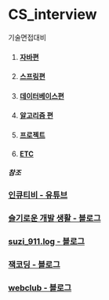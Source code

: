 # CS_interview
기술면접대비

<ol>
  <li><h4><a href="https://github.com/Spider-Webs/CS_interview/blob/main/theme/Java.md">자바편</a></h4></li>
  <li><h4><a href="https://github.com/Spider-Webs/CS_interview/blob/main/theme/spring.md">스프링편</a></h4></li>
  <li><h4><a href="https://github.com/Spider-Webs/CS_interview/blob/main/theme/Database.md">데이터베이스편</a></h4></li>
  <li><h4><a href="  https://github.com/Spider-Webs/CS_interview/blob/main/theme/Algorithm.md">알고리즘 편</a></h4></li>
  <li><h4><a href="https://github.com/Spider-Webs/CS_interview/blob/main/theme/Project.md">프로젝트</a></h4></li>
  <li><h4><a href="https://github.com/Spider-Webs/CS_interview/blob/main/theme/ETC.md">ETC</a></h4></li>
</ol>

<h5>참조</h5>
<h3><a href="https://www.youtube.com/channel/UCHFz--glnVVP1xBLA-8kltg">인큐티비 - 유튜브</a>
<h3><a href="https://dev-coco.tistory.com">슬기로운 개발 생활 - 블로그</a></h3>
<h3><a href="https://velog.io/@sungsuzi/oop%EC%9D%98-4%EA%B0%80%EC%A7%80-%ED%8A%B9%EC%A7%95">suzi_911.log - 블로그</a></h3>
<h3><a href="https://jackjeong.tistory.com/">잭코딩 - 블로그</a></h3>
<h3><a href="https://webclub.tistory.com/">webclub - 블로그</a></h3>
